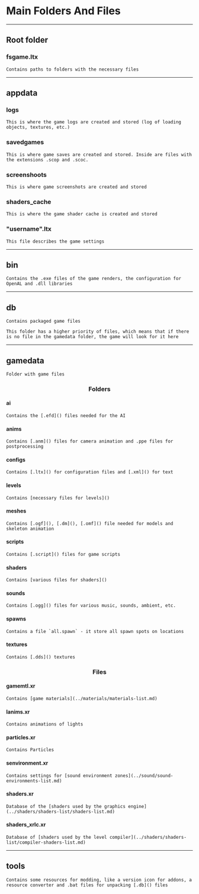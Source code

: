 # Main Folders And Files

___

## Root folder

### fsgame.ltx

```admonish info
Contains paths to folders with the necessary files
```

___

## appdata

### logs

```admonish info
This is where the game logs are created and stored (log of loading objects, textures, etc.)
```

### savedgames

```admonish info
This is where game saves are created and stored. Inside are files with the extensions .scop and .scoc.
```

### screenshoots

```admonish info
This is where game screenshots are created and stored
```

### shaders_cache

```admonish info
This is where the game shader cache is created and stored
```

### "username".ltx

```admonish info
This file describes the game settings
```

___

## bin

```admonish info
Contains the .exe files of the game renders, the configuration for OpenAL and .dll libraries
```

___

## db

```admonish info
Contains packaged game files
```

```admonish
This folder has a higher priority of files, which means that if there is no file in the gamedata folder, the game will look for it here
```

___

## gamedata

```admonish info
Folder with game files
```

### <center>Folders</center>

#### ai

```admonish info
Contains the [.efd]() files needed for the AI
```

#### anims

```admonish info
Contains [.anm]() files for camera animation and .ppe files for postprocessing
```

#### configs

```admonish info
Contains [.ltx]() for configuration files and [.xml]() for text
```

#### levels

```admonish info
Contains [necessary files for levels]()
```

#### meshes

```admonish info
Contains [.ogf](), [.dm](), [.omf]() file needed for models and skeleton animation
```

#### scripts

```admonish info
Contains [.script]() files for game scripts
```

#### shaders

```admonish info
Contains [various files for shaders]()
```

#### sounds

```admonish info
Contains [.ogg]() files for various music, sounds, ambient, etc.
```

#### spawns

```admonish info
Contains a file `all.spawn` - it store all spawn spots on locations
```

#### textures

```admonish info
Contains [.dds]() textures
```

### <center>Files</center>

#### gamemtl.xr

```admonish info
Contains [game materials](../materials/materials-list.md)
```

#### lanims.xr

```admonish info
Contains animations of lights
```

#### particles.xr

```admonish info
Contains Particles
```

#### senvironment.xr

```admonish info
Contains settings for [sound environment zones](../sound/sound-environments-list.md)
```

#### shaders.xr

```admonish info
Database of the [shaders used by the graphics engine](../shaders/shaders-list/shaders-list.md)
```

#### shaders_xrlc.xr

```admonish info
Database of [shaders used by the level compiler](../shaders/shaders-list/compiler-shaders-list.md)
```

___

## tools

```admonish info
Contains some resources for modding, like a version icon for addons, a resource converter and .bat files for unpacking [.db]() files
```
